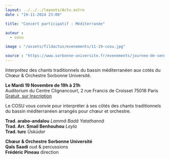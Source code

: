 ```yaml
---
layout: ../../../layouts/Actu.astro
date : "19-11-2024 23:00"

title: "Concert participatif : Méditerranée"

auteur :
  - cosu

image : "/assets/fildactus/evenements/11-19-cosu.jpg"

source : "https://www.sorbonne-universite.fr/evenements/journee-de-sensibilisation-aux-handicaps-rencontrez-lilia-benchabane-et-sofyane-mehiaoui"
---
```


Interprétez des chants traditionnels du bassin méditerranéen aux cotés du Chœur & Orchestre Sorbonne Université.

__Le Mardi 19 Novembre de 19h à 21h__  
Auditorium du Centre Clignancourt, 2 rue Francis de Croisset 75018 Paris  
[Gratuit, sur Inscription](https://www.billetweb.fr/concert-participatif-mediterranee)

Le COSU vous convie pour interpréter à ses côtés des chants traditionnels du bassin méditerranéen arrangés pour chœur et orchestre.

__Trad. arabo-andalou__ *Lammâ Badâ Yatathannâ*  
__Trad. Arr. Smail Benhouhou__ *Leyla*  
__Trad. turc__ *Üsküdar*

__Chœur & Orchestre Sorbonne Université__  
__Qaïs Saadi__ oud & percussions  
__Frédéric Pineau__ direction